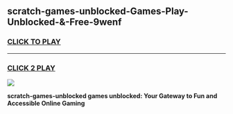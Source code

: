 
## scratch-games-unblocked-Games-Play-Unblocked-&-Free-9wenf
<h3>
<a href="https://premium76.site?title=scratch-games-unblocked&ref=24A">CLICK TO PLAY</a></h3>
<hr>

<h3>
<a href="https://premium76.site?title=scratch-games-unblocked&ref=24A">CLICK 2 PLAY</a>
  
</h3>

<a href="https://premium76.site?title=scratch-games-unblocked&ref=24A"><img src="https://clearcache.store/games.png"></a>


**scratch-games-unblocked games unblocked: Your Gateway to Fun and Accessible Online Gaming**
